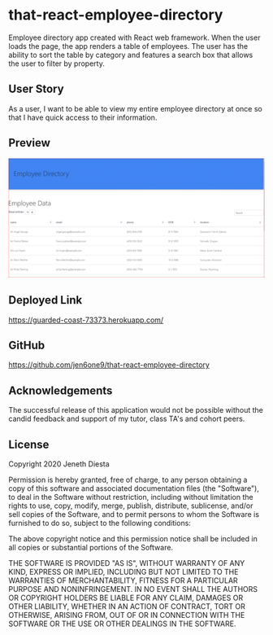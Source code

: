 # that-react-employee-directory
Employee directory app created with React web framework.  When the user loads the page, the app renders a table of employees.  The user has the ability to sort the table by category and features a search box that allows the user to filter by property. 

## User Story
As a user, I want to be able to view my entire employee directory at once so that I have quick access to their information.

## Preview
![alt-text](react.GIF)

## Deployed Link
https://guarded-coast-73373.herokuapp.com/

## GitHub
https://github.com/jen6one9/that-react-employee-directory
 

## Acknowledgements
The successful release of this application would not be possible without the candid feedback and support of my tutor, class TA's and cohort peers. 

## License 
Copyright 2020 Jeneth Diesta

Permission is hereby granted, free of charge, to any person obtaining a copy of this software and associated documentation files (the "Software"), to deal in the Software without restriction, including without limitation the rights to use, copy, modify, merge, publish, distribute, sublicense, and/or sell copies of the Software, and to permit persons to whom the Software is furnished to do so, subject to the following conditions:

The above copyright notice and this permission notice shall be included in all copies or substantial portions of the Software.

THE SOFTWARE IS PROVIDED "AS IS", WITHOUT WARRANTY OF ANY KIND, EXPRESS OR IMPLIED, INCLUDING BUT NOT LIMITED TO THE WARRANTIES OF MERCHANTABILITY, FITNESS FOR A PARTICULAR PURPOSE AND NONINFRINGEMENT. IN NO EVENT SHALL THE AUTHORS OR COPYRIGHT HOLDERS BE LIABLE FOR ANY CLAIM, DAMAGES OR OTHER LIABILITY, WHETHER IN AN ACTION OF CONTRACT, TORT OR OTHERWISE, ARISING FROM, OUT OF OR IN CONNECTION WITH THE SOFTWARE OR THE USE OR OTHER DEALINGS IN THE SOFTWARE.
